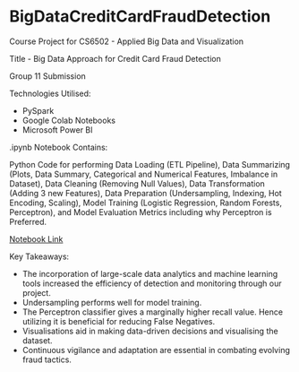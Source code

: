 # BigDataCreditCardFraudDetection

Course Project for CS6502 - Applied Big Data and Visualization

Title - Big Data Approach for Credit Card Fraud Detection

Group 11 Submission

Technologies Utilised:
- PySpark
- Google Colab Notebooks
- Microsoft Power BI

.ipynb Notebook Contains:

Python Code for performing Data Loading (ETL Pipeline), Data Summarizing (Plots, Data Summary, Categorical and Numerical Features, Imbalance in Dataset), Data Cleaning (Removing Null Values), Data Transformation (Adding 3 new Features), Data Preparation (Undersampling, Indexing, Hot Encoding, Scaling), Model Training (Logistic Regression, Random Forests, Perceptron), and Model Evaluation Metrics including why Perceptron is Preferred. 

[Notebook Link](/Big_Data_Project.ipynb)

Key Takeaways:
 - The incorporation of large-scale data analytics and machine learning tools increased the efficiency of detection and monitoring through our project. 
 - Undersampling performs well for model training. 
 - The Perceptron classifier gives a marginally higher recall value. Hence utilizing it is beneficial for reducing False Negatives. 
 - Visualisations aid in making data-driven decisions and visualising the dataset. 
 - Continuous vigilance and adaptation are essential in combating evolving fraud tactics. 
